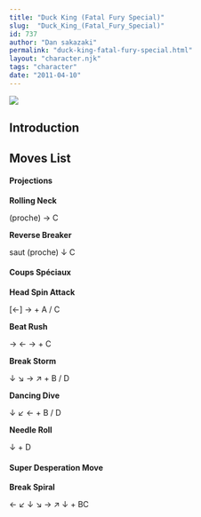```yaml
---
title: "Duck King (Fatal Fury Special)"
slug:  "Duck_King_(Fatal_Fury_Special)"
id: 737
author: "Dan sakazaki"
permalink: "duck-king-fatal-fury-special.html"
layout: "character.njk"
tags: "character"
date: "2011-04-10"
---
```


![](/images/Ffspduck.PNG)  

## Introduction

## Moves List

#### Projections

**Rolling Neck**

(proche) → C

**Reverse Breaker**

saut (proche) ↓ C

#### Coups Spéciaux

**Head Spin Attack**

\[←\] → + A / C

**Beat Rush**

→ ← → + C

**Break Storm**

↓ ↘ → ↗ + B / D

**Dancing Dive**

↓ ↙ ← + B / D

**Needle Roll**

↓ + D

#### Super Desperation Move

**Break Spiral**

← ↙ ↓ ↘ → ↗ ↓ + BC
